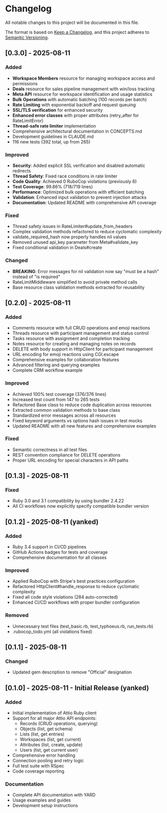 # Changelog

All notable changes to this project will be documented in this file.

The format is based on [Keep a Changelog](https://keepachangelog.com/en/1.0.0/),
and this project adheres to [Semantic Versioning](https://semver.org/spec/v2.0.0.html).

## [0.3.0] - 2025-08-11

### Added
- **Workspace Members** resource for managing workspace access and permissions
- **Deals** resource for sales pipeline management with win/loss tracking
- **Meta API** resource for workspace identification and usage statistics
- **Bulk Operations** with automatic batching (100 records per batch)
- **Rate Limiting** with exponential backoff and request queuing
- **SSL/TLS verification** for enhanced security
- **Enhanced error classes** with proper attributes (retry_after for RateLimitError)
- **Thread-safe rate limiter** implementation
- Comprehensive architectural documentation in CONCEPTS.md
- Development guidelines in CLAUDE.md
- 116 new tests (392 total, up from 265)

### Improved
- **Security**: Added explicit SSL verification and disabled automatic redirects
- **Thread Safety**: Fixed race conditions in rate limiter
- **Code Quality**: Achieved 0 RuboCop violations (previously 6)
- **Test Coverage**: 99.86% (718/719 lines)
- **Performance**: Optimized bulk operations with efficient batching
- **Validation**: Enhanced input validation to prevent injection attacks
- **Documentation**: Updated README with comprehensive API coverage

### Fixed
- Thread safety issues in RateLimiter#update_from_headers
- Complex validation methods refactored to reduce cyclomatic complexity
- validate_required_hash now properly handles nil values
- Removed unused api_key parameter from Meta#validate_key
- Fixed conditional validation in Deals#create

### Changed
- **BREAKING**: Error messages for nil validation now say "must be a hash" instead of "is required"
- RateLimitMiddleware simplified to avoid private method calls
- Base resource class validation methods extracted for reusability

## [0.2.0] - 2025-08-11

### Added
- Comments resource with full CRUD operations and emoji reactions
- Threads resource with participant management and status control
- Tasks resource with assignment and completion tracking
- Notes resource for creating and managing notes on records
- DELETE with body support in HttpClient for participant management
- URL encoding for emoji reactions using CGI.escape
- Comprehensive examples for collaboration features
- Advanced filtering and querying examples
- Complete CRM workflow example

### Improved
- Achieved 100% test coverage (376/376 lines)
- Increased test count from 147 to 265 tests
- Refactored Base class to reduce code duplication across resources
- Extracted common validation methods to base class
- Standardized error messages across all resources
- Fixed keyword arguments vs options hash issues in test mocks
- Updated README with all new features and comprehensive examples

### Fixed
- Semantic correctness in all test files
- REST convention compliance for DELETE operations
- Proper URL encoding for special characters in API paths

## [0.1.3] - 2025-08-11

### Fixed
- Ruby 3.0 and 3.1 compatibility by using bundler 2.4.22
- All CI workflows now explicitly specify compatible bundler version

## [0.1.2] - 2025-08-11 (yanked)

### Added
- Ruby 3.4 support in CI/CD pipelines
- GitHub Actions badges for tests and coverage
- Comprehensive documentation for all classes

### Improved
- Applied RuboCop with Stripe's best practices configuration
- Refactored HttpClient#handle_response to reduce cyclomatic complexity
- Fixed all code style violations (284 auto-corrected)
- Enhanced CI/CD workflows with proper bundler configuration

### Removed
- Unnecessary test files (test_basic.rb, test_typhoeus.rb, run_tests.rb)
- .rubocop_todo.yml (all violations fixed)

## [0.1.1] - 2025-08-11

### Changed
- Updated gem description to remove "Official" designation

## [0.1.0] - 2025-08-11 - Initial Release (yanked)

### Added
- Initial implementation of Attio Ruby client
- Support for all major Attio API endpoints:
  - Records (CRUD operations, querying)
  - Objects (list, get schema)  
  - Lists (list, get entries)
  - Workspaces (list, get current)
  - Attributes (list, create, update)
  - Users (list, get current user)
- Comprehensive error handling
- Connection pooling and retry logic
- Full test suite with RSpec
- Code coverage reporting

### Documentation
- Complete API documentation with YARD
- Usage examples and guides
- Development setup instructions